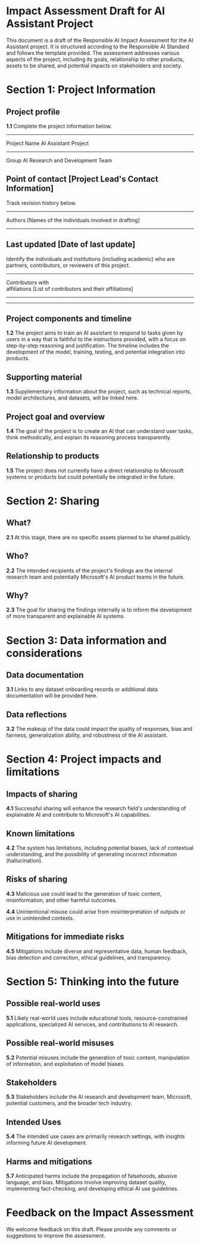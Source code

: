 # Impact Assessment Draft for AI Assistant Project

This document is a draft of the Responsible AI Impact Assessment for the AI Assistant project. It is structured according to the Responsible AI Standard and follows the template provided. The assessment addresses various aspects of the project, including its goals, relationship to other products, assets to be shared, and potential impacts on stakeholders and society.

# Section 1: Project Information

## Project profile

**1.1** Complete the project information below.

  -----------------------------------------------------------------------
  Project Name         AI Assistant Project
  -------------------- --------------------------------------------------
  Group                AI Research and Development Team

  Point of contact     [Project Lead's Contact Information]
  -----------------------------------------------------------------------

Track revision history below.

  -----------------------------------------------------------------------
  Authors              [Names of the individuals involved in drafting]
  -------------------- --------------------------------------------------
  Last updated         [Date of last update]
  -----------------------------------------------------------------------

Identify the individuals and institutions (including academic) who are
partners, contributors, or reviewers of this project.

  -----------------------------------------------------------------------
  Contributors with    
  affiliations         [List of contributors and their affiliations]
  -------------------- --------------------------------------------------

  -----------------------------------------------------------------------

## Project components and timeline

**1.2** The project aims to train an AI assistant to respond to tasks given by users in a way that is faithful to the instructions provided, with a focus on step-by-step reasoning and justification. The timeline includes the development of the model, training, testing, and potential integration into products.

## Supporting material

**1.3** Supplementary information about the project, such as technical reports, model architectures, and datasets, will be linked here.

## Project goal and overview

**1.4** The goal of the project is to create an AI that can understand user tasks, think methodically, and explain its reasoning process transparently.

## Relationship to products

**1.5** The project does not currently have a direct relationship to Microsoft systems or products but could potentially be integrated in the future.

# Section 2: Sharing

## What?

**2.1** At this stage, there are no specific assets planned to be shared publicly.

## Who?

**2.2** The intended recipients of the project's findings are the internal research team and potentially Microsoft's AI product teams in the future.

## Why?

**2.3** The goal for sharing the findings internally is to inform the development of more transparent and explainable AI systems.

# Section 3: Data information and considerations

## Data documentation

**3.1** Links to any dataset onboarding records or additional data documentation will be provided here.

## Data reflections

**3.2** The makeup of the data could impact the quality of responses, bias and fairness, generalization ability, and robustness of the AI assistant.

# Section 4: Project impacts and limitations

## Impacts of sharing

**4.1** Successful sharing will enhance the research field's understanding of explainable AI and contribute to Microsoft's AI capabilities.

## Known limitations

**4.2** The system has limitations, including potential biases, lack of contextual understanding, and the possibility of generating incorrect information (hallucination).

## Risks of sharing

**4.3** Malicious use could lead to the generation of toxic content, misinformation, and other harmful outcomes.

**4.4** Unintentional misuse could arise from misinterpretation of outputs or use in unintended contexts.

## Mitigations for immediate risks

**4.5** Mitigations include diverse and representative data, human feedback, bias detection and correction, ethical guidelines, and transparency.

# Section 5: Thinking into the future

## Possible real-world uses

**5.1** Likely real-world uses include educational tools, resource-constrained applications, specialized AI services, and contributions to AI research.

## Possible real-world misuses

**5.2** Potential misuses include the generation of toxic content, manipulation of information, and exploitation of model biases.

## Stakeholders

**5.3** Stakeholders include the AI research and development team, Microsoft, potential customers, and the broader tech industry.

## Intended Uses

**5.4** The intended use cases are primarily research settings, with insights informing future AI development.

## Harms and mitigations

**5.7** Anticipated harms include the propagation of falsehoods, abusive language, and bias. Mitigations involve improving dataset quality, implementing fact-checking, and developing ethical AI use guidelines.

# Feedback on the Impact Assessment

We welcome feedback on this draft. Please provide any comments or suggestions to improve the assessment.

